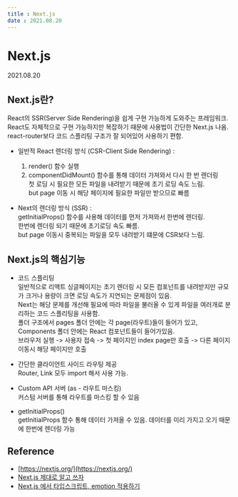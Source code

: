 ```yaml
---
title : Next.js  
date : 2021.08.20
---
```


# Next.js
2021.08.20

## Next.js란?
React의 SSR(Server Side Rendering)을 쉽게 구현 가능하게 도와주는 프레임워크.  
React도 자체적으로 구현 가능하지만 복잡하기 때문에 사용법이 간단한 Next.js 나옴.  
react-router보다 코드 스플리팅 구조가 잘 되어있어 사용하기 편함.  

* 일반적 React 렌더링 방식 (CSR-Client Side Rendering) :  
    1. render() 함수 실행
    2. componentDidMount() 함수를 통해 데이터 가져와서 다시 한 번 렌더링   
       첫 로딩 시 필요한 모든 파일을 내려받기 때문에 초기 로딩 속도 느림.    
       but page 이동 시 해당 페이지에 필요한 파일만 받으므로 빠름

* Next의 렌더링 방식 (SSR) :   
  getInitialProps() 함수를 사용해 데이터를 먼저 가져와서 한번에 렌더링.  
  한번에 렌더링 되기 때문에 초기로딩 속도 빠름.   
  but page 이동시 중복되는 파일을 모두 내려받기 떄문에 CSR보다 느림.  
  

## Next.js의 핵심기능

* 코드 스플리팅  
  일반적으로 리액트 싱글페이지는 초기 렌더링 시 모든 컴포넌트를 내려받지만 규모가 크거나 용량이 크면 로딩 속도가 지연되는 문제점이 있음.  
  Next는 해당 문제를 개선해 필요에 따라 파일을 불러올 수 있게 파일을 여러개로 분리하는 코드 스플리팅을 사용함.  
  폴더 구조에서 pages 폴더 안에는 각 page(라우트)들이 들어가 있고, Components 폴더 안에는 React 컴포넌트들이 들어가있음.  
  브라우저 실행 -> 사용자 접속 -> 첫 페이지인 index page만 호출 -> 다른 페이지 이동시 해당 페이지만 호출

* 간단한 클라이언트 사이드 라우팅 제공  
  Router, Link 모두 import 해서 사용 가능.

* Custom API 서버 (as - 라우트 마스킹)  
  커스텀 서버를 통해 라우트를 마스킹 할 수 있음

* getInitialProps()  
  getInitialProps 함수 통해 데이터 가져올 수 있음. 데이터를 미리 가지고 오기 때문에 한번에 렌더링 가능


## Reference
* [https://nextjs.org/](https://nextjs.org/)
* [Next.js 제대로 알고 쓰자](https://medium.com/@msj9121/next-js-%EC%A0%9C%EB%8C%80%EB%A1%9C-%EC%95%8C%EA%B3%A0-%EC%93%B0%EC%9E%90-8727f76614c9)
* [Next.js 에서 타입스크립트, emotion 적용하기](https://blog.naver.com/PostView.naver?blogId=minhyupp&logNo=222239244566&from=search&redirect=Log&widgetTypeCall=true&directAccess=false)

